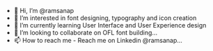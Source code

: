 - 👋 Hi, I’m @ramsanap
- 👀 I’m interested in font designing, typography and icon creation
- 🌱 I’m currently learning User Interface and User Experience design
- 💞️ I’m looking to collaborate on OFL font building...
- 📫 How to reach me - Reach me on Linkedin @ramsanap...

<!---
ramsanap/ramsanap is a ✨ special ✨ repository because its `README.md` (this file) appears on your GitHub profile.
You can click the Preview link to take a look at your changes.
--->
